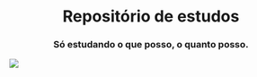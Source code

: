 <h1 align=center>Repositório de estudos</h1>
<h3 align=center>Só estudando o que posso, o quanto posso.</h3>
<img src='https://github.com/user-attachments/assets/cbbb30a6-dc3c-457c-9b77-72de9a5d7d77'>
